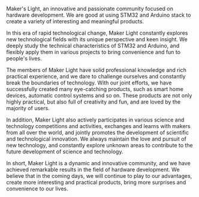   Maker's Light, an innovative and passionate community focused on hardware development. We are good at using STM32 and Arduino stack to create a variety of interesting and meaningful products.

  In this era of rapid technological change, Maker Light constantly explores new technological fields with its unique perspective and keen insight. We deeply study the technical characteristics of STM32 and Arduino, and flexibly apply them in various projects to bring convenience and fun to people's lives.

  The members of Maker Light have solid professional knowledge and rich practical experience, and we dare to challenge ourselves and constantly break the boundaries of technology. With our joint efforts, we have successfully created many eye-catching products, such as smart home devices, automatic control systems and so on. These products are not only highly practical, but also full of creativity and fun, and are loved by the majority of users.

  In addition, Maker Light also actively participates in various science and technology competitions and activities, exchanges and learns with makers from all over the world, and jointly promotes the development of scientific and technological innovation. We always maintain the love and pursuit of new technology, and constantly explore unknown areas to contribute to the future development of science and technology.

  In short, Maker Light is a dynamic and innovative community, and we have achieved remarkable results in the field of hardware development. We believe that in the coming days, we will continue to play to our advantages, create more interesting and practical products, bring more surprises and convenience to our lives.